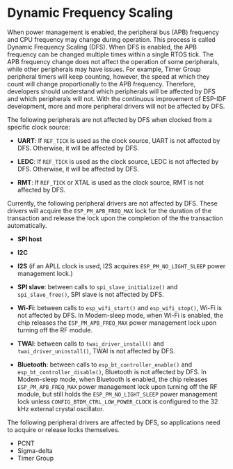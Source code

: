 # Dynamic Frequency Scaling

When power management is enabled, the peripheral bus (APB) frequency and
CPU frequency may change during operation. This process is called
Dynamic Frequency Scaling (DFS). When DFS is enabled, the APB frequency
can be changed multiple times within a single RTOS tick. The APB
frequency change does not affect the operation of some peripherals,
while other peripherals may have issues. For example, Timer Group
peripheral timers will keep counting, however, the speed at which they
count will change proportionally to the APB frequency. Therefore,
developers should understand which peripherals will be affected by DFS
and which peripherals will not. With the continuous improvement of
ESP-IDF development, more and more peripheral drivers will not be
affected by DFS.

The following peripherals are not affected by DFS when clocked from a
specific clock source:

-   **UART**: If `REF_TICK` is used as the clock source, UART is not
    affected by DFS. Otherwise, it will be affected by DFS.

-   **LEDC**: If `REF_TICK` is used as the clock source, LEDC is not
    affected by DFS. Otherwise, it will be affected by DFS.

-   **RMT**: If `REF_TICK` or XTAL is used as the clock source, RMT is
    not affected by DFS.

Currently, the following peripheral drivers are not affected by DFS.
These drivers will acquire the `ESP_PM_APB_FREQ_MAX` lock for the
duration of the transaction and release the lock upon the completion of
the the transaction automatically.

-   **SPI host**

-   **I2C**

-   **I2S** (if an APLL clock is used, I2S acquires
    `ESP_PM_NO_LIGHT_SLEEP` power management lock.)

-   **SPI slave**: between calls to `spi_slave_initialize()` and
    `spi_slave_free()`, SPI slave is not affected by DFS.

-   **Wi-Fi**: between calls to `esp_wifi_start()` and
    `esp_wifi_stop()`, Wi-Fi is not affected by DFS. In Modem-sleep
    mode, when Wi-Fi is enabled, the chip releases the
    `ESP_PM_APB_FREQ_MAX` power management lock upon turning off the RF
    module.

-   **TWAI**: between calls to `twai_driver_install()` and
    `twai_driver_uninstall()`, TWAI is not affected by DFS.

-   **Bluetooth**: between calls to `esp_bt_controller_enable()` and
    `esp_bt_controller_disable()`, Bluetooth is not affected by DFS. In
    Modem-sleep mode, when Bluetooth is enabled, the chip releases
    `ESP_PM_APB_FREQ_MAX` power management lock upon turning off the RF
    module, but still holds the `ESP_PM_NO_LIGHT_SLEEP` power management
    lock unless `CONFIG_BTDM_CTRL_LOW_POWER_CLOCK` is configured to the
    32 kHz external crystal oscillator.

The following peripheral drivers are affected by DFS, so applications
need to acquire or release locks themselves.

-   PCNT
-   Sigma-delta
-   Timer Group
